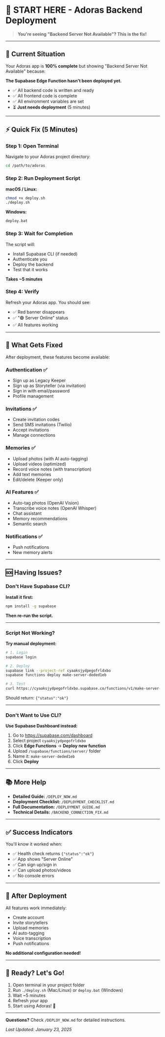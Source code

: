 # 🚀 START HERE - Adoras Backend Deployment

> **You're seeing "Backend Server Not Available"? This is the fix!**

---

## 📍 Current Situation

Your Adoras app is **100% complete** but showing "Backend Server Not Available" because:

**The Supabase Edge Function hasn't been deployed yet.**

- ✅ All backend code is written and ready
- ✅ All frontend code is complete
- ✅ All environment variables are set
- ⏳ **Just needs deployment** (5 minutes)

---

## ⚡ Quick Fix (5 Minutes)

### Step 1: Open Terminal

Navigate to your Adoras project directory:
```bash
cd /path/to/adoras
```

### Step 2: Run Deployment Script

**macOS / Linux:**
```bash
chmod +x deploy.sh
./deploy.sh
```

**Windows:**
```cmd
deploy.bat
```

### Step 3: Wait for Completion

The script will:
- Install Supabase CLI (if needed)
- Authenticate you
- Deploy the backend
- Test that it works

**Takes ~5 minutes**

### Step 4: Verify

Refresh your Adoras app. You should see:
- ✅ Red banner disappears
- ✅ "🟢 Server Online" status
- ✅ All features working

---

## 🎯 What Gets Fixed

After deployment, these features become available:

### Authentication ✅
- Sign up as Legacy Keeper
- Sign up as Storyteller (via invitation)
- Sign in with email/password
- Profile management

### Invitations ✅
- Create invitation codes
- Send SMS invitations (Twilio)
- Accept invitations
- Manage connections

### Memories ✅
- Upload photos (with AI auto-tagging)
- Upload videos (optimized)
- Record voice notes (with transcription)
- Add text memories
- Edit/delete (Keeper only)

### AI Features ✅
- Auto-tag photos (OpenAI Vision)
- Transcribe voice notes (OpenAI Whisper)
- Chat assistant
- Memory recommendations
- Semantic search

### Notifications ✅
- Push notifications
- New memory alerts

---

## 🆘 Having Issues?

### Don't Have Supabase CLI?

**Install it first:**
```bash
npm install -g supabase
```

**Then re-run the script.**

---

### Script Not Working?

**Try manual deployment:**

```bash
# 1. Login
supabase login

# 2. Deploy
supabase link --project-ref cyaaksjydpegofrldxbo
supabase functions deploy make-server-deded1eb

# 3. Test
curl https://cyaaksjydpegofrldxbo.supabase.co/functions/v1/make-server-deded1eb/health
```

Should return: `{"status":"ok"}`

---

### Don't Want to Use CLI?

**Use Supabase Dashboard instead:**

1. Go to https://supabase.com/dashboard
2. Select project `cyaaksjydpegofrldxbo`
3. Click **Edge Functions** → **Deploy new function**
4. Upload `/supabase/functions/server/` folder
5. Name it: `make-server-deded1eb`
6. Click **Deploy**

---

## 📚 More Help

- **Detailed Guide:** `/DEPLOY_NOW.md`
- **Deployment Checklist:** `/DEPLOYMENT_CHECKLIST.md`
- **Full Documentation:** `/DEPLOYMENT_GUIDE.md`
- **Technical Details:** `/BACKEND_CONNECTION_FIX.md`

---

## ✅ Success Indicators

You'll know it worked when:

- ✅ Health check returns `{"status":"ok"}`
- ✅ App shows "Server Online"
- ✅ Can sign up/sign in
- ✅ Can upload photos/videos
- ✅ No console errors

---

## 🎉 After Deployment

All features work immediately:

- Create account
- Invite storytellers
- Upload memories
- AI auto-tagging
- Voice transcription
- Push notifications

**No additional configuration needed!**

---

## 🚀 Ready? Let's Go!

1. Open terminal in your project folder
2. Run `./deploy.sh` (Mac/Linux) or `deploy.bat` (Windows)
3. Wait ~5 minutes
4. Refresh your app
5. Start using Adoras! 🎉

---

**Questions?** Check `/DEPLOY_NOW.md` for detailed instructions.

*Last Updated: January 23, 2025*
